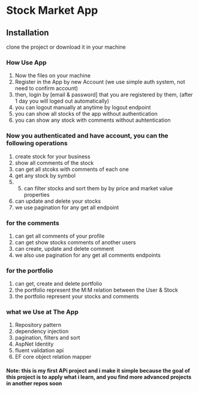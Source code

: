 # **Stock Market App**
## **Installation**
clone the project or download it in your machine

### **How Use App**
1. Now the files on your machine
2. Register in the App by new Account (we use simple auth system, not need to confirm account)
3. then, login by [email & password] that you are registered by them, (after 1 day you will loged out automatically)
4. you can logout manually at anytime by logout endpoint
5. you can show all stocks of the app without authentication
6. you can show any stock with comments without auhtentication

### **Now you authenticated and have account, you can the following operations**
1. create stock for your business
2. show all comments of the stock
3. can get all stcoks with comments of each one
4. get any stock by symbol
5. 5. can filter stocks and sort them by by price and market value properties
6. can update and delete your stocks
5. we use pagination for any get all endpoint

### for the comments
1. can get all comments of your profile
2. can get show stocks comments of another users
3. can create, update and delete comment
4. we also use pagination for any get all comments endpoints

### for the portfolio
1. can get, create and delete portfolio
2. the portfolio represent the M:M relation between the User & Stock
3. the portfolio represent your stocks and comments

### **what we Use at The App**
1. Repository pattern
2. dependency injection
3. pagination, filters and sort
4. AspNet Identity
5. fluent validation api
6. EF core object relation mapper

#### Note: this is my first APi project and i make it simple because the goal of this project is to apply what i learn, and you find more advanced projects in another repos soon

 
